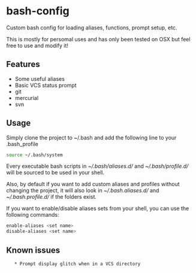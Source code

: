 bash-config
===========

Custom bash config for loading aliases, functions, prompt setup, etc.

This is mostly for persomal uses and has only been tested on OSX but feel free to use and modify it!


Features
--------

* Some useful aliases
* Basic VCS status prompt
 * git
  * mercurial
   * svn

   Usage
   -----

   Simply clone the project to ~/.bash and add the following line to your .bash_profile

   ```bash
   source ~/.bash/system
   ```

   Every executable bash scripts in *~/.bash/aliases.d/* and *~/.bash/profile.d/* will be sourced to be used in your shell.

   Also, by default if you want to add custom aliases and profiles without changing the project, it will also look in 
   *~/.bash.aliases.d/* and *~/.bash.profile.d/* if the folders exist.

   If you want to enable/disable aliases sets from your shell, you can use the following commands:

   ```bash
   enable-aliases <set name>
   disable-aliases <set name>
   ```

   Known issues
   ------------

       * Prompt display glitch when in a VCS directory
